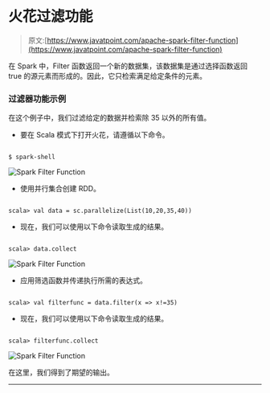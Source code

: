 # 火花过滤功能

> 原文:[https://www.javatpoint.com/apache-spark-filter-function](https://www.javatpoint.com/apache-spark-filter-function)

在 Spark 中，Filter 函数返回一个新的数据集，该数据集是通过选择函数返回 true 的源元素而形成的。因此，它只检索满足给定条件的元素。

### 过滤器功能示例

在这个例子中，我们过滤给定的数据并检索除 35 以外的所有值。

*   要在 Scala 模式下打开火花，请遵循以下命令。

```

$ spark-shell

```

![Spark Filter Function](../Images/4d76c5a1b453bc63240ecc9af9f181c7.png)

*   使用并行集合创建 RDD。

```

scala> val data = sc.parallelize(List(10,20,35,40))

```

*   现在，我们可以使用以下命令读取生成的结果。

```

scala> data.collect

```

![Spark Filter Function](../Images/ee18bd1c5016aa7b1b708e6d728243a5.png)

*   应用筛选函数并传递执行所需的表达式。

```

scala> val filterfunc = data.filter(x => x!=35)

```

*   现在，我们可以使用以下命令读取生成的结果。

```

scala> filterfunc.collect

```

![Spark Filter Function](../Images/6f3edec5bea8d3d615c2520188cc38ff.png)

在这里，我们得到了期望的输出。

* * *